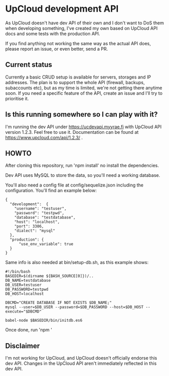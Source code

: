 # UpCloud development API

As UpCloud doesn't have dev API of their own and I don't want to DoS them when developing something, I've created my own based on UpCloud API docs and some tests with the production API.

If you find anything not working the same way as the actual API does, please report an issue, or even better, send a PR.

## Current status

Currently a basic CRUD setup is available for servers, storages and IP addresses. The plan is to support the whole API (firewall, backups, subaccounts etc), but as my time is limited, we're not getting there anytime soon. If you need a specific feature of the API, create an issue and I'll try to prioritise it.

## Is this running somewhere so I can play with it?

I'm running the dev API under https://ucdevapi.myyrae.fi with UpCloud API version 1.2.3. Feel free to use it. Documentation can be found at https://www.upcloud.com/api/1.2.3/ .

## HOWTO

After cloning this repository, run 'npm install' no install the dependencies.

Dev API uses MySQL to store the data, so you'll need a working database.

You'll also need a config file at config/sequelize.json including the configuration. You'll find an example below:

```
{
  "development":  {
    "username": "testuser",
    "password": "testpwd",
    "database": "testdatabase",
    "host": "localhost",
    "port": 3306,
    "dialect": "mysql"
  },
  "production": {
      "use_env_variable": true
  }
}
```

Same info is also needed at bin/setup-db.sh, as this example shows:

```
#!/bin/bash
BASEDIR=$(dirname ${BASH_SOURCE[0]})/.. 
DB_NAME=testdatabase
DB_USER=testuser
DB_PASSWORD=testpwd
DB_HOST=localhost

DBCMD="CREATE DATABASE IF NOT EXISTS $DB_NAME;"
mysql --user=$DB_USER --password=$DB_PASSWORD --host=$DB_HOST --execute="$DBCMD"

babel-node $BASEDIR/bin/initdb.es6
```

Once done, run 'npm '

## Disclaimer

I'm not working for UpCloud, and UpCloud doesn't officially endorse this dev API. Changes in the UpCloud API aren't immediately reflected in this dev API.
